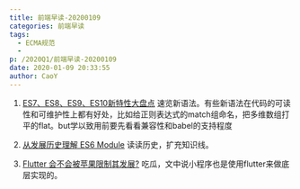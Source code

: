 ```yaml
---
title: 前端早读-20200109
categories: 前端早读
tags:
  - ECMA规范
  -
p: /2020Q1/前端早读-20200109
date: 2020-01-09 20:33:55
author: CaoY
---
```


1. [ES7、ES8、ES9、ES10新特性大盘点](https://mp.weixin.qq.com/s/8bov6788ivV0sHzmwrn5lw)
速览新语法。有些新语法在代码的可读性和可维护性上都有好处，比如给正则表达式的match组命名，把多维数组打平的flat。but学以致用前要先看看兼容性和babel的支持程度

2. [从发展历史理解 ES6 Module](https://www.zcfy.cc/article/understanding-es6-modules-via-their-history-876.html)
读读历史，扩充知识线。

3. [Flutter 会不会被苹果限制其发展?](https://juejin.im/post/5e128cfce51d4541296ea171)
吃瓜，文中说小程序也是使用flutter来做底层实现的。